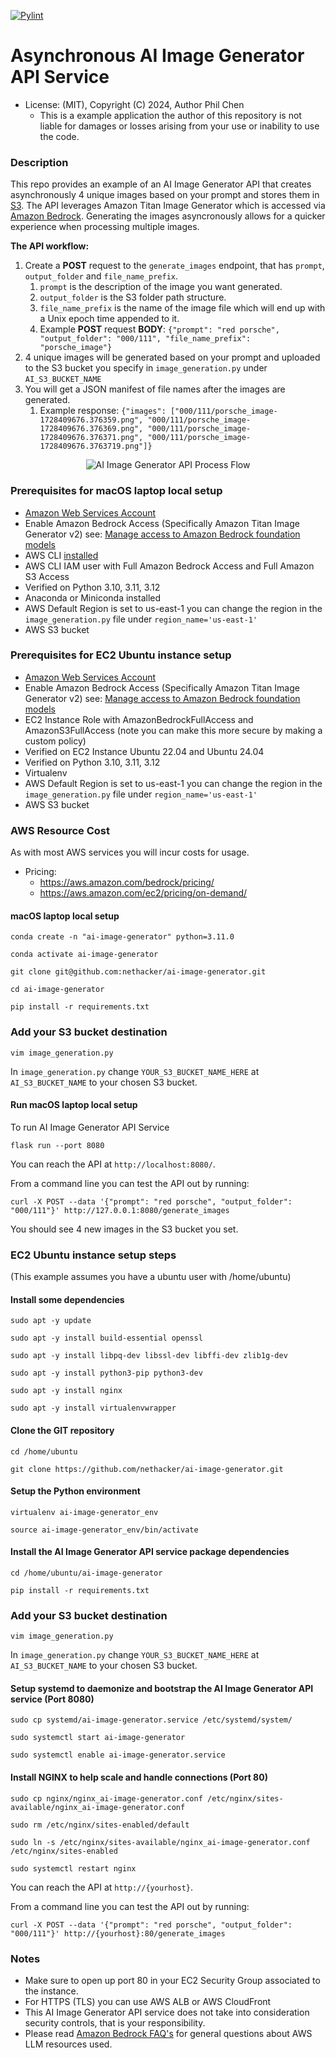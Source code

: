 [![Pylint](https://github.com/nethacker/ai-image-generator/actions/workflows/pylint.yml/badge.svg)](https://github.com/nethacker/ai-image-generator/actions/workflows/pylint.yml)
# Asynchronous AI Image Generator API Service
* License: (MIT), Copyright (C) 2024, Author Phil Chen
  * This is a example application the author of this repository is not liable for damages or losses arising from your use or inability to use the code.

### Description

This repo provides an example of an AI Image Generator API that creates asynchronously 4 unique images based on your prompt  and stores them in <a href="https://aws.amazon.com/s3/" target="_blank">S3</a>. The API leverages Amazon Titan Image Generator which is accessed via <a href="https://aws.amazon.com/bedrock/" target="_blank">Amazon Bedrock</a>. Generating the images asyncronously allows for a quicker experience when processing multiple images.

**The API workflow:**

1. Create a **POST** request to the `generate_images` endpoint, that has `prompt`, `output_folder` and `file_name_prefix`.
    1. `prompt` is the description of the image you want generated.
    2. `output_folder` is the S3 folder path structure.
    3. `file_name_prefix` is the name of the image file which will end up with a Unix epoch time appended to it.
    4. Example **POST** request **BODY**: `{"prompt": "red porsche", "output_folder": "000/111", "file_name_prefix": "porsche_image"}`
2. 4 unique images will be generated based on your prompt and uploaded to the S3 bucket you specify in `image_generation.py` under `AI_S3_BUCKET_NAME`
3. You will get a JSON manifest of file names after the images are generated.
    1. Example response: `{"images": ["000/111/porsche_image-1728409676.376359.png", "000/111/porsche_image-1728409676.376369.png", "000/111/porsche_image-1728409676.376371.png", "000/111/porsche_image-1728409676.3763719.png"]}`

<p align="center">
<img src="ai-image-generator.svg" alt="AI Image Generator API Process Flow" />
</p>

### Prerequisites for macOS laptop local setup

* <a href="https://aws.amazon.com" target="_blank"> Amazon Web Services Account</a>
* Enable Amazon Bedrock Access (Specifically Amazon Titan Image Generator v2) see: <a href="https://docs.aws.amazon.com/bedrock/latest/userguide/model-access.html" target="_blank">Manage access to Amazon Bedrock foundation models</a>
* AWS CLI <a href="https://docs.aws.amazon.com/cli/latest/userguide/getting-started-quickstart.html" target="_blank">installed</a>
* AWS CLI IAM user with Full Amazon Bedrock Access and Full Amazon S3 Access
* Verified on Python 3.10, 3.11, 3.12
* Anaconda or Miniconda installed 
* AWS Default Region is set to us-east-1 you can change the region in the `image_generation.py` file under `region_name='us-east-1'`
* AWS S3 bucket

### Prerequisites for EC2 Ubuntu instance setup
* <a href="https://aws.amazon.com" target="_blank"> Amazon Web Services Account</a>
* Enable Amazon Bedrock Access (Specifically Amazon Titan Image Generator v2) see: <a href="https://docs.aws.amazon.com/bedrock/latest/userguide/model-access.html" target="_blank">Manage access to Amazon Bedrock foundation models</a>
* EC2 Instance Role with AmazonBedrockFullAccess and AmazonS3FullAccess (note you can make this more secure by making a custom policy)
* Verified on EC2 Instance Ubuntu 22.04 and Ubuntu 24.04
* Verified on Python 3.10, 3.11, 3.12
* Virtualenv
* AWS Default Region is set to us-east-1 you can change the region in the `image_generation.py` file under `region_name='us-east-1'`
* AWS S3 bucket

### AWS Resource Cost

As with most AWS services you will incur costs for usage. 

* Pricing:
  * https://aws.amazon.com/bedrock/pricing/
  * https://aws.amazon.com/ec2/pricing/on-demand/

#### macOS laptop local setup

```
conda create -n "ai-image-generator" python=3.11.0

conda activate ai-image-generator

git clone git@github.com:nethacker/ai-image-generator.git

cd ai-image-generator

pip install -r requirements.txt
```

### Add your S3 bucket destination

```
vim image_generation.py
```

In `image_generation.py` change `YOUR_S3_BUCKET_NAME_HERE` at `AI_S3_BUCKET_NAME` to your chosen S3 bucket. 

#### Run macOS laptop local setup

To run AI Image Generator API Service

```
flask run --port 8080
```

You can reach the API at `http://localhost:8080/`.

From a command line you can test the API out by running:

`curl -X POST --data '{"prompt": "red porsche", "output_folder": "000/111"}' http://127.0.0.1:8080/generate_images`

You should see 4 new images in the S3 bucket you set.

### EC2 Ubuntu instance setup steps
(This example assumes you have a ubuntu user with /home/ubuntu)

#### Install some dependencies
```
sudo apt -y update

sudo apt -y install build-essential openssl

sudo apt -y install libpq-dev libssl-dev libffi-dev zlib1g-dev

sudo apt -y install python3-pip python3-dev

sudo apt -y install nginx

sudo apt -y install virtualenvwrapper
```

#### Clone the GIT repository
```
cd /home/ubuntu

git clone https://github.com/nethacker/ai-image-generator.git
```

#### Setup the Python environment
```
virtualenv ai-image-generator_env

source ai-image-generator_env/bin/activate
```

#### Install the AI Image Generator API service package dependencies
```
cd /home/ubuntu/ai-image-generator

pip install -r requirements.txt
```

### Add your S3 bucket destination

```
vim image_generation.py
```

In `image_generation.py` change `YOUR_S3_BUCKET_NAME_HERE` at `AI_S3_BUCKET_NAME` to your chosen S3 bucket. 

#### Setup systemd to daemonize and bootstrap the AI Image Generator API service (Port 8080)
```
sudo cp systemd/ai-image-generator.service /etc/systemd/system/

sudo systemctl start ai-image-generator

sudo systemctl enable ai-image-generator.service
```

#### Install NGINX to help scale and handle connections (Port 80)
```
sudo cp nginx/nginx_ai-image-generator.conf /etc/nginx/sites-available/nginx_ai-image-generator.conf

sudo rm /etc/nginx/sites-enabled/default

sudo ln -s /etc/nginx/sites-available/nginx_ai-image-generator.conf /etc/nginx/sites-enabled

sudo systemctl restart nginx
```

You can reach the API at `http://{yourhost}`.

From a command line you can test the API out by running:

`curl -X POST --data '{"prompt": "red porsche", "output_folder": "000/111"}' http://{yourhost}:80/generate_images`

### Notes

* Make sure to open up port 80 in your EC2 Security Group associated to the instance.
* For HTTPS (TLS) you can use AWS ALB or AWS CloudFront
* This AI Image Generator API service does not take into consideration security controls, that is your responsibility.
* Please read <a href="https://aws.amazon.com/bedrock/faqs/" target="_blank">Amazon Bedrock FAQ's</a> for general questions about AWS LLM resources used.
